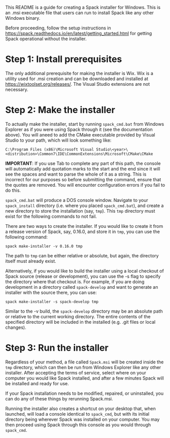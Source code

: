 This README is a guide for creating a Spack installer for Windows.  This is an .msi executable file
that users can run to install Spack like any other Windows binary.

Before proceeding, follow the setup instructions in
https://spack.readthedocs.io/en/latest/getting_started.html for getting
Spack operational without the installer.

# Step 1: Install prerequisites

The only additional prerequisite for making the installer is Wix.  Wix is a utility used for .msi creation and
can be downloaded and installed at https://wixtoolset.org/releases/.  The Visual Studio
extensions are not necessary. 

# Step 2: Make the installer

To actually make the installer, start by running ``spack_cmd.bat`` from
Windows Explorer as if you were using Spack through it (see the documentation above).
You will aneed to add the CMake executable provided by Visual Studio
to your path, which will look something like:

``C:\Program Files (x86)\Microsoft Visual Studio\<year>\<distribution>\Common7\IDE\CommonExtensions\Microsoft\CMake\CMake``

**IMPORTANT**: If you use Tab to complete any part of this path, the console will automatically
add quotation marks to the start and the end since it will see the spaces and want to parse the
whole of it as a string. This is incorrect for our purposes so before submitting the command,
ensure that the quotes are removed. You will encounter configuration errors if you fail to do this. 

``spack_cmd.bat`` will produce a DOS console window. Navigate to your
``spack_install`` directory (i.e. where you placed ``spack_cmd.bat``), and
create a new directory to store the installation (say, ``tmp``). This ``tmp``
directory must exist for the following commands to not fail.

There are two ways to create the installer. If you would like to create it
from a release version of Spack, say, 0.16.0, and store it in ``tmp``, you
can use the following command:

``spack make-installer -v 0.16.0 tmp``

The path to ``tmp`` can be either relative or absolute, but again, the
directory itself must already exist.

Alternatively, if you would like to build the installer using a local
checkout of Spack source (release or development), you can use the
-s flag to specify the directory where that checkout is. For example,
if you are doing development in a directory called ``spack-develop``
and want to generate an installer with the source there, you can use:

``spack make-installer -s spack-develop tmp``

Similar to the -v build, the ``spack-develop`` directory may be an absolute
path or relative to the current working directory. The entire contents of the 
specified directory will be included in the installed (e.g. .git files or 
local changes).

# Step 3: Run the installer

Regardless of your method, a file called ``Spack.msi`` will be created
inside the ``tmp`` directory, which can then be run from Windows Explorer
like any other installer. After accepting the terms of service, select
where on your computer you would like Spack installed, and after a few minutes
Spack will be installed and ready for use.

If your Spack installation needs to be modified, repaired, or uninstalled, 
you can do any of these things by rerunning Spack.msi.

Running the installer also creates a shortcut on your desktop that, when launched,
will load a console identical to ``spack_cmd``, but with its initial directory
being wherever Spack was installed on your computer. You may then proceed using Spack
through this console as you would through ``spack_cmd``.
